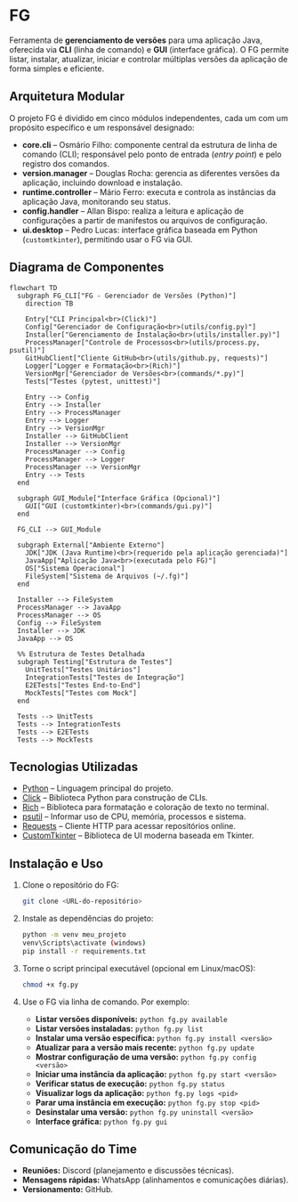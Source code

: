 # FG

Ferramenta de **gerenciamento de versões** para uma aplicação Java, oferecida via **CLI** (linha de comando) e **GUI** (interface gráfica). O FG permite listar, instalar, atualizar, iniciar e controlar múltiplas versões da aplicação de forma simples e eficiente.

## Arquitetura Modular

O projeto FG é dividido em cinco módulos independentes, cada um com um propósito específico e um responsável designado:

* **core.cli** – Osmário Filho: componente central da estrutura de linha de comando (CLI); responsável pelo ponto de entrada (*entry point*) e pelo registro dos comandos.
* **version.manager** – Douglas Rocha: gerencia as diferentes versões da aplicação, incluindo download e instalação.
* **runtime.controller** – Mário Ferro: executa e controla as instâncias da aplicação Java, monitorando seu status.
* **config.handler** – Allan Bispo: realiza a leitura e aplicação de configurações a partir de manifestos ou arquivos de configuração.
* **ui.desktop** – Pedro Lucas: interface gráfica baseada em Python (`customtkinter`), permitindo usar o FG via GUI.

## Diagrama de Componentes

```mermaid
flowchart TD
  subgraph FG_CLI["FG - Gerenciador de Versões (Python)"]
    direction TB

    Entry["CLI Principal<br>(Click)"]
    Config["Gerenciador de Configuração<br>(utils/config.py)"]
    Installer["Gerenciamento de Instalação<br>(utils/installer.py)"]
    ProcessManager["Controle de Processos<br>(utils/process.py, psutil)"]
    GitHubClient["Cliente GitHub<br>(utils/github.py, requests)"]
    Logger["Logger e Formatação<br>(Rich)"]
    VersionMgr["Gerenciador de Versões<br>(commands/*.py)"]
    Tests["Testes (pytest, unittest)"]

    Entry --> Config
    Entry --> Installer
    Entry --> ProcessManager
    Entry --> Logger
    Entry --> VersionMgr
    Installer --> GitHubClient
    Installer --> VersionMgr
    ProcessManager --> Config
    ProcessManager --> Logger
    ProcessManager --> VersionMgr
    Entry --> Tests
  end

  subgraph GUI_Module["Interface Gráfica (Opcional)"]
    GUI["GUI (customtkinter)<br>(commands/gui.py)"]
  end

  FG_CLI --> GUI_Module

  subgraph External["Ambiente Externo"]
    JDK["JDK (Java Runtime)<br>(requerido pela aplicação gerenciada)"]
    JavaApp["Aplicação Java<br>(executada pelo FG)"]
    OS["Sistema Operacional"]
    FileSystem["Sistema de Arquivos (~/.fg)"]
  end

  Installer --> FileSystem
  ProcessManager --> JavaApp
  ProcessManager --> OS
  Config --> FileSystem
  Installer --> JDK
  JavaApp --> OS

  %% Estrutura de Testes Detalhada
  subgraph Testing["Estrutura de Testes"]
    UnitTests["Testes Unitários"]
    IntegrationTests["Testes de Integração"]
    E2ETests["Testes End-to-End"]
    MockTests["Testes com Mock"]
  end

  Tests --> UnitTests
  Tests --> IntegrationTests
  Tests --> E2ETests
  Tests --> MockTests
```

## Tecnologias Utilizadas

* [Python](https://www.python.org) – Linguagem principal do projeto.
* [Click](https://click.palletsprojects.com) – Biblioteca Python para construção de CLIs.
* [Rich](https://rich.readthedocs.io) – Biblioteca para formatação e coloração de texto no terminal.
* [psutil](https://pypi.org/project/psutil/) – Informar uso de CPU, memória, processos e sistema.
* [Requests](https://docs.python-requests.org) – Cliente HTTP para acessar repositórios online.
* [CustomTkinter](https://github.com/TomSchimansky/CustomTkinter) – Biblioteca de UI moderna baseada em Tkinter.

## Instalação e Uso

1. Clone o repositório do FG:

   ```bash
   git clone <URL-do-repositório>
   ```
2. Instale as dependências do projeto:

   ```bash
   python -m venv meu_projeto
   venv\Scripts\activate (windows)
   pip install -r requirements.txt
   ```
3. Torne o script principal executável (opcional em Linux/macOS):

   ```bash
   chmod +x fg.py
   ```
4. Use o FG via linha de comando. Por exemplo:

   * **Listar versões disponíveis:** `python fg.py available`
   * **Listar versões instaladas:** `python fg.py list`
   * **Instalar uma versão específica:** `python fg.py install <versão>`
   * **Atualizar para a versão mais recente:** `python fg.py update`
   * **Mostrar configuração de uma versão:** `python fg.py config <versão>`
   * **Iniciar uma instância da aplicação:** `python fg.py start <versão>`
   * **Verificar status de execução:** `python fg.py status`
   * **Visualizar logs da aplicação:** `python fg.py logs <pid>`
   * **Parar uma instância em execução:** `python fg.py stop <pid>`
   * **Desinstalar uma versão:** `python fg.py uninstall <versão>`
   * **Interface gráfica:** `python fg.py gui`

## Comunicação do Time

* **Reuniões:** Discord (planejamento e discussões técnicas).
* **Mensagens rápidas:** WhatsApp (alinhamentos e comunicações diárias).
* **Versionamento:** GitHub.